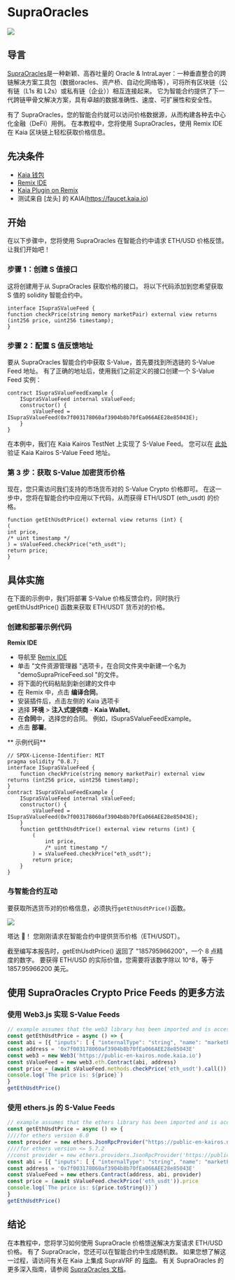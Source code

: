 # SupraOracles

![](/img/banners/kaia-supra.png)

## 导言

[SupraOracles](https://supraoracles.com/)是一种新颖、高吞吐量的 Oracle & IntraLayer：一种垂直整合的跨链解决方案工具包（数据oracles、资产桥、自动化网络等），可将所有区块链（公有链（L1s 和 L2s）或私有链（企业））相互连接起来。 它为智能合约提供了下一代跨链甲骨文解决方案，具有卓越的数据准确性、速度、可扩展性和安全性。

有了 SupraOracles，您的智能合约就可以访问价格数据源，从而构建各种去中心化金融（DeFi）用例。 在本教程中，您将使用 SupraOracles，使用 Remix IDE 在 Kaia 区块链上轻松获取价格信息。

## 先决条件

- [Kaia 钱包](https://chromewebstore.google.com/detail/kaia-wallet/jblndlipeogpafnldhgmapagcccfchpi)
- [Remix IDE](https://remix.ethereum.org/)
- [Kaia Plugin on Remix](https://klaytn.foundation/using-klaytn-plugin-on-remix/)
- 测试来自 [龙头] 的 KAIA(https://faucet.kaia.io)

## 开始

在以下步骤中，您将使用 SupraOracles 在智能合约中请求 ETH/USD 价格反馈。 让我们开始吧！

### 步骤 1：创建 S 值接口

这将创建用于从 SupraOracles 获取价格的接口。 将以下代码添加到您希望获取 S 值的 solidity 智能合约中。

```solidity
interface ISupraSValueFeed {
function checkPrice(string memory marketPair) external view returns (int256 price, uint256 timestamp);
}
```

### 步骤 2：配置 S 值反馈地址

要从 SupraOracles 智能合约中获取 S-Value，首先要找到所选链的 S-Value Feed 地址。 有了正确的地址后，使用我们之前定义的接口创建一个 S-Value Feed 实例：

```solidity
contract ISupraSValueFeedExample {
    ISupraSValueFeed internal sValueFeed;
    constructor() {
        sValueFeed = ISupraSValueFeed(0x7f003178060af3904b8b70fEa066AEE28e85043E);
    }
}
```

在本例中，我们在 Kaia Kairos TestNet 上实现了 S-Value Feed。 您可以在 [此处](https://supraoracles.com/docs/get-started/networks/) 验证 Kaia Kairos S-Value Feed 地址。

### 第 3 步：获取 S-Value 加密货币价格

现在，您只需访问我们支持的市场货币对的 S-Value Crypto 价格即可。 在这一步中，您将在智能合约中应用以下代码，从而获得 ETH/USDT (eth_usdt) 的价格。

```solidity
function getEthUsdtPrice() external view returns (int) {
(
int price,
/* uint timestamp */
) = sValueFeed.checkPrice("eth_usdt");
return price;
}
```

## 具体实施

在下面的示例中，我们将部署 S-Value 价格反馈合约，同时执行 getEthUsdtPrice() 函数来获取 ETH/USDT 货币对的价格。

### 创建和部署示例代码

**Remix IDE**

- 导航至 [Remix IDE](https://remix.ethereum.org/)
- 单击 "文件资源管理器 "选项卡，在合同文件夹中新建一个名为 "demoSupraPriceFeed.sol "的文件。
- 将下面的代码粘贴到新创建的文件中
- 在 Remix 中，点击 **编译合同**。
- 安装插件后，点击左侧的 Kaia 选项卡
- 选择 **环境** > **注入式提供商** - **Kaia Wallet**。
- 在**合同**中，选择您的合同。 例如，ISupraSValueFeedExample。
- 点击 **部署**。

\*\* 示例代码\*\*

```solidity
// SPDX-License-Identifier: MIT
pragma solidity ^0.8.7;
interface ISupraSValueFeed {
    function checkPrice(string memory marketPair) external view returns (int256 price, uint256 timestamp);
}
contract ISupraSValueFeedExample {
    ISupraSValueFeed internal sValueFeed;
    constructor() {
        sValueFeed = ISupraSValueFeed(0x7f003178060af3904b8b70fEa066AEE28e85043E);
    }
    function getEthUsdtPrice() external view returns (int) {
        (
            int price,
            /* uint timestamp */
        ) = sValueFeed.checkPrice("eth_usdt");
        return price;
    }
}
```

### 与智能合约互动

要获取所选货币对的价格信息，必须执行`getEthUsdtPrice()`函数。

![](/img/build/tools/sPriceFeed.png)

塔达 🎉！ 您刚刚请求在智能合约中提供货币价格（ETH/USDT）。

截至编写本报告时，getEthUsdtPrice() 返回了 "185795966200"，一个 8 点精度的数字。 要获得 ETH/USD 的实际价值，您需要将该数字除以 10^8，等于 1857.95966200 美元。

## 使用 SupraOracles Crypto Price Feeds 的更多方法

### 使用 Web3.js 实现 S-Value Feeds

```javascript
// example assumes that the web3 library has been imported and is accessible within your scope
const getEthUsdtPrice = async () => {
const abi = [{ "inputs": [ { "internalType": "string", "name": "marketPair", "type": "string" } ], "name": "checkPrice", "outputs": [ { "internalType": "int256", "name": "price", "type": "int256" }, { "internalType": "uint256", "name": "timestamp", "type": "uint256" } ], "stateMutability": "view", "type": "function" } ]
const address = '0x7f003178060af3904b8b70fEa066AEE28e85043E'
const web3 = new Web3('https://public-en-kairos.node.kaia.io')
const sValueFeed = new web3.eth.Contract(abi, address)
const price = (await sValueFeed.methods.checkPrice('eth_usdt').call()).price
console.log(`The price is: ${price}`)
}
getEthUsdtPrice()
```

### 使用 ethers.js 的 S-Value Feeds

```javascript
// example assumes that the ethers library has been imported and is accessible within your scope
const getEthUsdtPrice = async () => {
////for ethers version 6.0
const provider = new ethers.JsonRpcProvider("https://public-en-kairos.node.kaia.io")
////for ethers version <= 5.7.2
//const provider = new ethers.providers.JsonRpcProvider('https://public-en-kairos.node.kaia.io')
const abi = [{ "inputs": [ { "internalType": "string", "name": "marketPair", "type": "string" } ], "name": "checkPrice", "outputs": [ { "internalType": "int256", "name": "price", "type": "int256" }, { "internalType": "uint256", "name": "timestamp", "type": "uint256" } ], "stateMutability": "view", "type": "function" } ]
const address = '0x7f003178060af3904b8b70fEa066AEE28e85043E'
const sValueFeed = new ethers.Contract(address, abi, provider)
const price = (await sValueFeed.checkPrice('eth_usdt')).price
console.log(`The price is: ${price.toString()}`)
}
getEthUsdtPrice()
```

## 结论

在本教程中，您将学习如何使用 SupraOracle 价格馈送解决方案请求 ETH/USD 价格。 有了 SupraOracle，您还可以在智能合约中生成随机数。 如果您想了解这一过程，请访问有关在 Kaia 上集成 SupraVRF 的 [指南](https://metaverse-knowledge-kit.klaytn.foundation/docs/decentralized-oracle/oracle-providers/supraOracles-tutorial)。 有关 SupraOracles 的更多深入指南，请参阅 [SupraOracles 文档](https://supraoracles.com/docs/development-guides)。